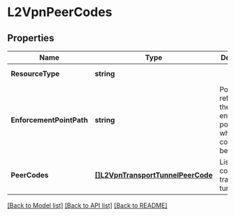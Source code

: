 # L2VpnPeerCodes

## Properties
Name | Type | Description | Notes
------------ | ------------- | ------------- | -------------
**ResourceType** | **string** |  | [default to null]
**EnforcementPointPath** | **string** | Policy Path referencing the enforcement point to which the config belongs.  | [optional] [default to null]
**PeerCodes** | [**[]L2VpnTransportTunnelPeerCode**](L2VpnTransportTunnelPeerCode.md) | List of peer codes per transport tunnel. | [default to null]

[[Back to Model list]](../README.md#documentation-for-models) [[Back to API list]](../README.md#documentation-for-api-endpoints) [[Back to README]](../README.md)

